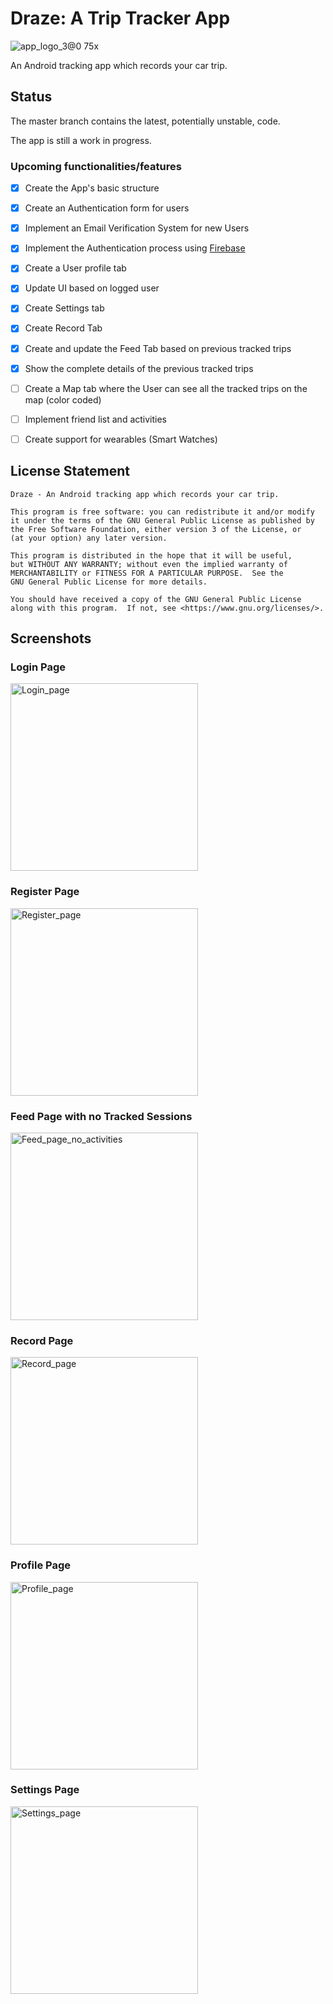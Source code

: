 # Draze: A Trip Tracker App
![app_logo_3@0 75x](https://user-images.githubusercontent.com/46806049/185481807-566bb61a-d439-4902-9b66-40459381d67a.png)

An Android tracking app which records your car trip.

## Status
The master branch contains the latest, potentially unstable, code.

The app is still a work in progress.

### Upcoming functionalities/features
- [x] Create the App's basic structure
- [x] Create an Authentication form for users
- [x] Implement an Email Verification System for new Users
- [x] Implement the Authentication process using [Firebase](https://firebase.google.com)
- [x] Create a User profile tab
- [x] Update UI based on logged user
- [x] Create Settings tab
- [x] Create Record Tab
- [x] Create and update the Feed Tab based on previous tracked trips
- [x] Show the complete details of the previous tracked trips
- [ ] Create a Map tab where the User can see all the tracked trips on the map (color coded)
- [ ] Implement friend list and activities
- [ ] Create support for wearables (Smart Watches)


## License Statement
```
Draze - An Android tracking app which records your car trip.

This program is free software: you can redistribute it and/or modify
it under the terms of the GNU General Public License as published by
the Free Software Foundation, either version 3 of the License, or
(at your option) any later version.

This program is distributed in the hope that it will be useful,
but WITHOUT ANY WARRANTY; without even the implied warranty of
MERCHANTABILITY or FITNESS FOR A PARTICULAR PURPOSE.  See the
GNU General Public License for more details.

You should have received a copy of the GNU General Public License
along with this program.  If not, see <https://www.gnu.org/licenses/>.
```

## Screenshots

### Login Page
<img src="https://user-images.githubusercontent.com/46806049/189968756-1b980a52-c828-4ce8-a749-2a626b4ea3e7.jpg" alt="Login_page" width="300px">

### Register Page
<img src="https://user-images.githubusercontent.com/46806049/189968769-8dc4fbcc-3911-400c-853e-81038177fbae.jpg" alt="Register_page" width="300px">

### Feed Page with no Tracked Sessions
<img src="https://user-images.githubusercontent.com/46806049/189968750-03d227b2-58c7-48d3-bc18-51704b85323a.jpg" alt="Feed_page_no_activities" width="300px">

### Record Page
<img src="https://user-images.githubusercontent.com/46806049/189968763-3c3d830f-319e-4064-9a74-91685d249438.jpg" alt="Record_page" width="300px">

### Profile Page
<img src="https://user-images.githubusercontent.com/46806049/189968761-6be0d645-1d8d-4e47-bd94-1a703748d4e1.jpg" alt="Profile_page" width="300px">

### Settings Page
<img src="https://user-images.githubusercontent.com/46806049/189968771-9ad34158-6874-4aab-b472-c22b17491b69.jpg" alt="Settings_page" width="300px">
